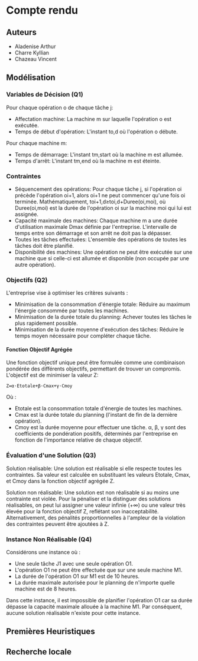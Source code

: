# Compte rendu
## Auteurs

- Aladenise Arthur
- Charre Kyllian
- Chazeau Vincent

## Modélisation

### Variables de Décision (Q1)

Pour chaque opération o de chaque tâche j:

- Affectation machine: La machine m sur laquelle l'opération o est exécutée.
- Temps de début d'opération: L'instant to,d où l'opération o débute.

Pour chaque machine m:

- Temps de démarrage: L'instant tm,start où la machine m est allumée.
- Temps d'arrêt: L'instant tm,end où la machine m est éteinte.

### Contraintes

- Séquencement des opérations: Pour chaque tâche j, si l'opération oi précède l'opération oi+1, alors oi+1 ne peut commencer qu'une fois oi terminée. Mathématiquement, toi+1,d≥toi,d+Duree(oi,moi), où Duree(oi,moi) est la durée de l'opération oi sur la machine moi qui lui est assignée.
- Capacité maximale des machines: Chaque machine m a une durée d'utilisation maximale Dmax définie par l'entreprise. L'intervalle de temps entre son démarrage et son arrêt ne doit pas la dépasser.
- Toutes les tâches effectuées: L'ensemble des opérations de toutes les tâches doit être planifié.
- Disponibilité des machines: Une opération ne peut être exécutée sur une machine que si celle-ci est allumée et disponible (non occupée par une autre opération).

### Objectifs (Q2)

L'entreprise vise à optimiser les critères suivants :

- Minimisation de la consommation d'énergie totale: Réduire au maximum l'énergie consommée par toutes les machines.
- Minimisation de la durée totale du planning: Achever toutes les tâches le plus rapidement possible.
- Minimisation de la durée moyenne d'exécution des tâches: Réduire le temps moyen nécessaire pour compléter chaque tâche.

#### Fonction Objectif Agrégée

Une fonction objectif unique peut être formulée comme une combinaison pondérée des différents objectifs, permettant de trouver un compromis. L'objectif est de minimiser la valeur Z:

    Z=α⋅Etotale+β⋅Cmax+γ⋅Cmoy

Où :

- Etotale est la consommation totale d'énergie de toutes les machines.
- Cmax est la durée totale du planning (l'instant de fin de la dernière opération).
- Cmoy est la durée moyenne pour effectuer une tâche.
    α, β, γ sont des coefficients de pondération positifs, déterminés par l'entreprise en fonction de l'importance relative de chaque objectif.

### Évaluation d'une Solution (Q3)

Solution réalisable: Une solution est réalisable si elle respecte toutes les contraintes. Sa valeur est calculée en substituant les valeurs Etotale, Cmax, et Cmoy dans la fonction objectif agrégée Z.

Solution non réalisable: Une solution est non réalisable si au moins une contrainte est violée. Pour la pénaliser et la distinguer des solutions réalisables, on peut lui assigner une valeur infinie (+∞) ou une valeur très élevée pour la fonction objectif Z, reflétant son inacceptabilité. Alternativement, des pénalités proportionnelles à l'ampleur de la violation des contraintes peuvent être ajoutées à Z.

### Instance Non Réalisable (Q4)

Considérons une instance où :

- Une seule tâche J1 avec une seule opération O1.
- L'opération O1 ne peut être effectuée que sur une seule machine M1.
- La durée de l'opération O1 sur M1 est de 10 heures.
- La durée maximale autorisée pour le planning de n'importe quelle machine est de 8 heures.

Dans cette instance, il est impossible de planifier l'opération O1 car sa durée dépasse la capacité maximale allouée à la machine M1. Par conséquent, aucune solution réalisable n'existe pour cette instance.

## Premières Heuristiques


## Recherche locale